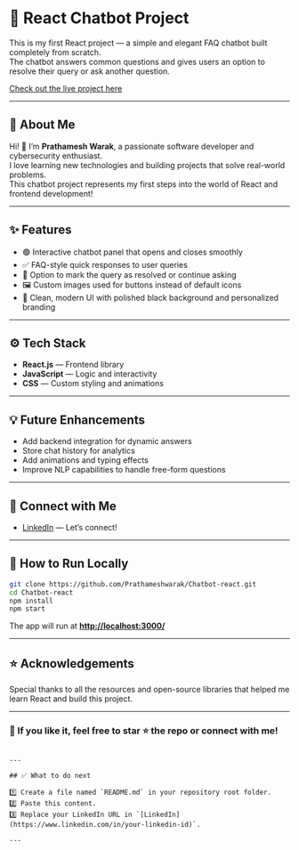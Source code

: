 
# 💬 React Chatbot Project

This is my first React project — a simple and elegant FAQ chatbot built completely from scratch.  
The chatbot answers common questions and gives users an option to resolve their query or ask another question.

[Check out the live project here]([chatbot-react-prathamesh-waraks-projects.vercel.app](https://chatbot-react-5aokq0q5g-prathamesh-waraks-projects.vercel.app/))

---

## 🚀 **About Me**

Hi! 👋 I’m **Prathamesh Warak**, a passionate software developer and cybersecurity enthusiast.  
I love learning new technologies and building projects that solve real-world problems.  
This chatbot project represents my first steps into the world of React and frontend development!

---

## ✨ **Features**

- 🟢 Interactive chatbot panel that opens and closes smoothly
- ✅ FAQ-style quick responses to user queries
- 💬 Option to mark the query as resolved or continue asking
- 🖼️ Custom images used for buttons instead of default icons
- 🎨 Clean, modern UI with polished black background and personalized branding

---

## ⚙️ **Tech Stack**

- **React.js** — Frontend library
- **JavaScript** — Logic and interactivity
- **CSS** — Custom styling and animations

---

## 💡 **Future Enhancements**

- Add backend integration for dynamic answers
- Store chat history for analytics
- Add animations and typing effects
- Improve NLP capabilities to handle free-form questions

---

## 🔗 **Connect with Me**

- [LinkedIn](https://www.linkedin.com/in/prathamesh-warak) — Let’s connect!

---

## 🏃 **How to Run Locally**

```bash
git clone https://github.com/Prathameshwarak/Chatbot-react.git
cd Chatbot-react
npm install
npm start
````

The app will run at **[http://localhost:3000/](http://localhost:3000/)**

---

## ⭐ **Acknowledgements**

Special thanks to all the resources and open-source libraries that helped me learn React and build this project.

---

### 💬 If you like it, feel free to star ⭐ the repo or connect with me!

```

---

## ✅ What to do next

1️⃣ Create a file named `README.md` in your repository root folder.  
2️⃣ Paste this content.  
3️⃣ Replace your LinkedIn URL in `[LinkedIn](https://www.linkedin.com/in/your-linkedin-id)`.  

---
